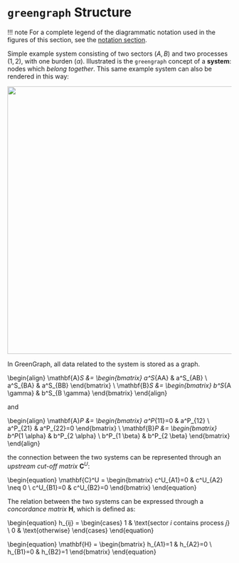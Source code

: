 # `greengraph` Structure

!!! note
    For a complete legend of the diagrammatic notation used in the figures of this section, see the [notation section](../theory/notation.md).

Simple example system consisting of two sectors $(A,B)$ and two processes $(1,2)$, with one burden $(\alpha)$. Illustrated is the `greengraph` concept of a __system__: nodes which _belong together_. This same example system can also be rendered in this way:

<div align="center">
    <img src="../../_media/terminology.svg" width="600">
</div>

In GreenGraph, all data related to the system is stored as a graph.


\begin{align}
\mathbf{A}_S &= \begin{bmatrix}
a^S_{AA} & a^S_{AB} \\
a^S_{BA} & a^S_{BB}
\end{bmatrix} \\
\mathbf{B}_S &= \begin{bmatrix}
b^S_{A \gamma} & b^S_{B \gamma}
\end{bmatrix}
\end{align}

and 

\begin{align}
\mathbf{A}_P &= \begin{bmatrix}
a^P_{11}=0 & a^P_{12} \\
a^P_{21} & a^P_{22}=0
\end{bmatrix} \\
\mathbf{B}_P &= \begin{bmatrix}
b^P_{1 \alpha} & b^P_{2 \alpha} \\
b^P_{1 \beta} & b^P_{2 \beta}
\end{bmatrix}
\end{align}

the connection between the two systems can be represented through an _upstream cut-off matrix_ $\mathbf{C}^U$:

\begin{equation}
\mathbf{C}^U = \begin{bmatrix}
c^U_{A1}=0 & c^U_{A2} \neq 0 \\
c^U_{B1}=0 & c^U_{B2}=0
\end{bmatrix}
\end{equation}

The relation between the two systems can be expressed through a _concordance matrix_ $\mathbf{H}$, which is defined as:

\begin{equation}
h_{ij} = \begin{cases}
1 & \text{sector $i$ contains process $j$} \\
0 & \text{otherwise}
\end{cases}
\end{equation}

\begin{equation}
\mathbf{H} = \begin{bmatrix}
h_{A1}=1 & h_{A2}=0 \\
h_{B1}=0 & h_{B2}=1
\end{bmatrix}
\end{equation}

